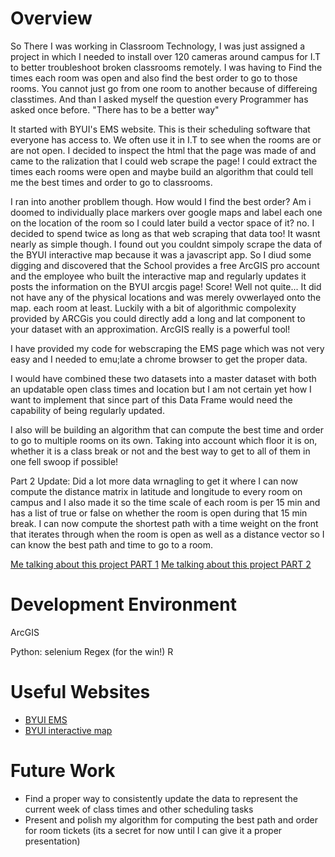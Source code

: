 # Overview

So There I was working in Classroom Technology, I was just assigned a project in which I needed to install over 120 cameras around campus for I.T to better troubleshoot broken classrooms remotely. I was having to Find the times each room was open and also find the best order to go to those rooms. You cannot just go from one room to another because of differeing classtimes.
And than I asked myself the question every Programmer has asked once before. "There has to be a better way"

It started with BYUI's EMS website. This is their scheduling software that everyone has access to. We often use it in I.T to see when the rooms are or are not open. I decided to inspect the html that the page was made of and came to the ralization that I could web scrape the page! I could extract the times each rooms were open and maybe build an algorithm that could tell me the best times and order to go to classrooms. 

I ran into another probllem though. How would I find the best order? Am i doomed to individually place markers over google maps and label each one on the location of the room so I could later build a vector space of it? no. I decided to spend twice as long as that web scraping that data too! It wasnt nearly as simple though. I found out you couldnt simpoly scrape the data of the BYUI interactive map because it was a javascript app. So I diud some digging and discovered that the School provides a free ArcGIS pro account and the employee who built the interactive map and regularly updates it posts the information on the BYUI arcgis page! Score! Well not quite... It did not have any of the physical locations and was merely ovwerlayed onto the map. each room at least. Luckily with a bit of algorithmic compolexity provided by ARCGis you could directly add a long and lat component to your dataset with an approximation. ArcGIS really is a powerful tool!

I have provided my code for webscraping the EMS page which was not very easy and I needed to emu;late a chrome browser to get the proper data.

I would have combined these two datasets into a master dataset with both an updatable open class times and location but I am not certain yet how I want to implement that since part of this Data Frame would need the capability of being regularly updated.

I also will be building an algorithm that can compute the best time and order to go to multiple rooms on its own. Taking into account which floor it is on, whether it is a class break or not and the best way to get to all of them in one fell swoop if possible!

Part 2 Update:
Did a lot more data wrnagling to get it where I can now compute the distance matrix in latitude and longitude to every room on campus and I also made it so the time scale of each room is per 15 min and has a list of true or false on whether the room is open during that 15 min break. I can now compute the shortest path with a time weight on the front that iterates through when the room is open as well as a distance vector so I can know the best path and time to go to a room.

[Me talking about this project PART 1](https://youtu.be/bk8zcaERWTs)
[Me talking about this project PART 2](https://youtu.be/aF9a11oeu28)

# Development Environment

ArcGIS

Python:
    selenium
    Regex (for the win!)
R

# Useful Websites


* [BYUI EMS](https://ems.byui.edu/emswebclient/Login.aspx)
* [BYUI interactive map](https://maps.byui.edu/interactive-map/)

# Future Work

* Find a proper way to consistently update the data to represent the current week of class times and other scheduling tasks
* Present and polish my algorithm for computing the best path and order for room tickets (its a secret for now until I can give it a proper presentation)